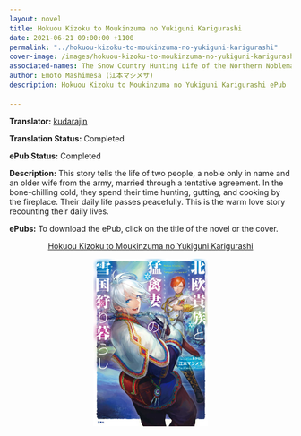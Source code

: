 ```yaml
---
layout: novel
title: Hokuou Kizoku to Moukinzuma no Yukiguni Karigurashi
date: 2021-06-21 09:00:00 +1100
permalink: "../hokuou-kizoku-to-moukinzuma-no-yukiguni-karigurashi"
cover-image: /images/hokuou-kizoku-to-moukinzuma-no-yukiguni-karigurashi-cover.jpg
associated-names: The Snow Country Hunting Life of the Northern Nobleman and the Raptor Wife, 北欧貴族と猛禽妻の雪国狩り暮らし
author: Emoto Mashimesa (江本マシメサ)
description: Hokuou Kizoku to Moukinzuma no Yukiguni Karigurashi ePub

---
```


<b>Translator:</b> <a href="https://kudarajin.wordpress.com/yukiguni-karigurashi/" target="_blank" rel="noopener">kudarajin</a>

<b>Translation Status:</b> Completed

<b>ePub Status:</b> Completed

<b>Description:</b> This story tells the life of two people, a noble only in name and an older wife from the army, married through a tentative agreement. In the bone-chilling cold, they spend their time hunting, gutting, and cooking by the fireplace. Their daily life passes peacefully. This is the warm love story recounting their daily lives.

<b>ePubs:</b> To download the ePub, click on the title of the novel or the cover.

<p style="text-align: center;"><a href="http://gestyy.com/eowE6o" target="_blank" rel="noopener">Hokuou Kizoku to Moukinzuma no Yukiguni Karigurashi</a></p>

<p style="text-align: center;"><a href="http://gestyy.com/eowE6o" target="_blank" rel="noopener"><img src="/images/hokuou-kizoku-to-moukinzuma-no-yukiguni-karigurashi-cover.jpg" alt="Hokuou Kizoku to Moukinzuma no Yukiguni Karigurashi Cover" height="300"></a></p>